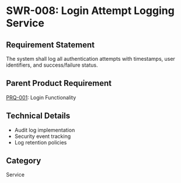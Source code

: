 # SWR-008: Login Attempt Logging Service

## Requirement Statement
The system shall log all authentication attempts with timestamps, user identifiers, and success/failure status.

## Parent Product Requirement
[PRQ-001](../product_requirements/PRQ-001.md): Login Functionality

## Technical Details
- Audit log implementation
- Security event tracking
- Log retention policies

## Category
Service